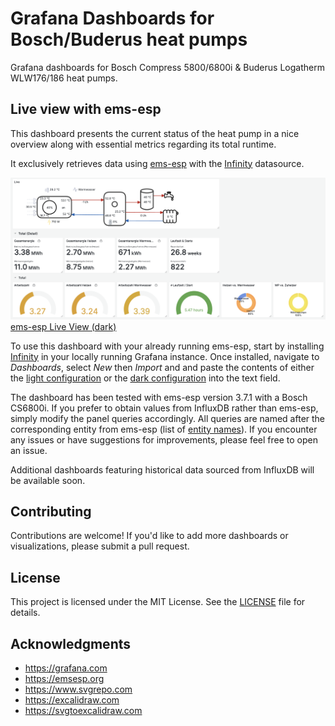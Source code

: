 # Grafana Dashboards for Bosch/Buderus heat pumps

Grafana dashboards for Bosch Compress 5800/6800i & Buderus Logatherm WLW176/186 heat pumps.

## Live view with ems-esp

This dashboard presents the current status of the heat pump in a nice overview along with essential metrics regarding its total runtime.

It exclusively retrieves data using [ems-esp](https://bosch-buderus-wp.github.io/docs/smarthome/) with the [Infinity](https://grafana.com/grafana/plugins/yesoreyeram-infinity-datasource/) datasource.

![ems-esp Live View (light)](/images/grafana-emsesp_light.png)
[ems-esp Live View (dark)](/images/grafana-emsesp_dark.png)

To use this dashboard with your already running ems-esp, start by installing [Infinity](https://grafana.com/grafana/plugins/yesoreyeram-infinity-datasource/) in your locally running Grafana instance.
Once installed, navigate to _Dashboards_, select _New_ then _Import_ and and paste the contents of either the [light configuration](/dashboards/grafana-dashboard-emsesp_light.json) or the [dark configuration](/dashboards/grafana-dashboard-emsesp_dark.json) into the text field.

The dashboard has been tested with ems-esp version 3.7.1 with a Bosch CS6800i.
If you prefer to obtain values from InfluxDB rather than ems-esp, simply modify the panel queries accordingly.
All queries are named after the corresponding entity from ems-esp (list of [entity names](https://bosch-buderus-wp.github.io/docs/smarthome/entities)).
If you encounter any issues or have suggestions for improvements, please feel free to open an issue.

Additional dashboards featuring historical data sourced from InfluxDB will be available soon.

## Contributing

Contributions are welcome! If you'd like to add more dashboards or visualizations, please submit a pull request.

## License

This project is licensed under the MIT License.
See the [LICENSE](./LICENSE) file for details.

## Acknowledgments

- https://grafana.com
- https://emsesp.org
- https://www.svgrepo.com
- https://excalidraw.com
- https://svgtoexcalidraw.com
